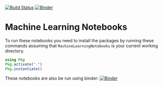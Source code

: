 [![Build Status](https://travis-ci.org/Alexander-Barth/MachineLearningNotebooks.svg?branch=master)](https://travis-ci.org/Alexander-Barth/MachineLearningNotebooks)
[![Binder](https://mybinder.org/badge_logo.svg)](https://mybinder.org/v2/gh/Alexander-Barth/MachineLearningNotebooks/master)

# Machine Learning Notebooks



To run these notebooks you need to install the packages by running these commands
assuming that `MachineLearningNotebooks` is your current working directory.

```julia
using Pkg
Pkg.activate(".")
Pkg.instantiate()
```


These notebooks are also be run using binder:
[![Binder](https://mybinder.org/badge_logo.svg)](https://mybinder.org/v2/gh/Alexander-Barth/MachineLearningNotebooks/master)
